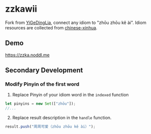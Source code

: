 # zzkawii

Fork from [YiGeDingLia](https://github.com/ustc-zzzz/YiGeDingLia), connect any idiom to "zhōu zhōu kě ài". Idiom resources are collected from [chinese-xinhua](https://github.com/pwxcoo/chinese-xinhua).

## Demo

https://zzka.noddl.me

## Secondary Development

### Modify Pinyin of the first word

1. Replace Pinyin of your idiom word in the `indexed` function

```js
let pinyins = new Set(["zhōu"]);
//...
```

2. Replace result description in the `handle` function.

```js
result.push("周周可爱（zhōu zhōu kě ài）");
```
